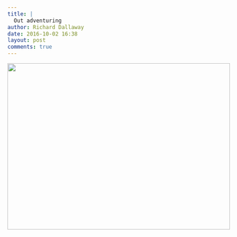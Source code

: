 ```yaml
---
title: |
  Out adventuring
author: Richard Dallaway
date: 2016-10-02 16:38
layout: post
comments: true
---
```


<div>
        <a href="http://static.skitters.dallaway.com/2016-10-02-out-adventuring-fullsize-IMG_0092.jpg">
          <img src="http://static.skitters.dallaway.com/2016-10-02-out-adventuring-thumb-IMG_0092.jpg" width="500" height="375"/>
        </a>
      </div>


  
      